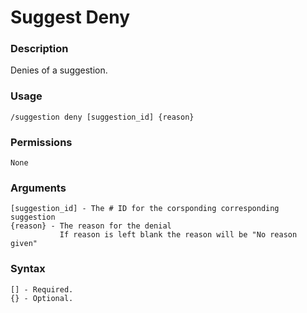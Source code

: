 # Suggest Deny

### **Description**

Denies of a suggestion.

### Usage

```
/suggestion deny [suggestion_id] {reason}
```

### Permissions

```
None
```

### Arguments

```
[suggestion_id] - The # ID for the corsponding corresponding suggestion
{reason} - The reason for the denial
           If reason is left blank the reason will be "No reason given"
```

### Syntax

```
[] - Required.
{} - Optional.
```
